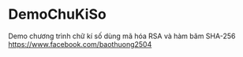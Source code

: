 # DemoChuKiSo
Demo chương trình chữ kí số dùng mã hóa RSA và hàm băm SHA-256
https://www.facebook.com/baothuong2504